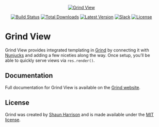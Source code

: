 <p align="center"><a href="https://grind.rocks"><img src="https://s3.amazonaws.com/assets.grind.rocks/docs/img/grind-view.svg" alt="Grind View" /></a></p>

<p align="center">
<a href="https://travis-ci.org/grindjs/view"><img src="https://img.shields.io/travis/grindjs/view.svg" alt="Build Status"></a>
<a href="https://www.npmjs.com/package/grind-view"><img src="https://img.shields.io/npm/dt/grind-view.svg" alt="Total Downloads"></a>
<a href="https://www.npmjs.com/package/grind-view"><img src="https://img.shields.io/npm/v/grind-view.svg" alt="Latest Version"></a>
<a href="https:/grind.chat"><img src="https://grind.chat/badge.svg" alt="Slack"></a>
<a href="https://www.npmjs.com/package/grind-view"><img src="https://img.shields.io/npm/l/grind-view.svg" alt="License"></a>
</p>

# Grind View

Grind View provides integrated templating in [Grind](https://github.com/grindjs/framework) by connecting it with [Nunjucks](http://mozilla.github.io/nunjucks/) and adding a few niceties along the way.  Once setup, you’ll be able to quickly serve views via `res.render()`.

## Documentation

Full documentation for Grind View is available on the [Grind website](https://grind.rocks/docs/guides/templates).

## License

Grind was created by [Shaun Harrison](https://github.com/shnhrrsn) and is made available under the [MIT license](LICENSE).
